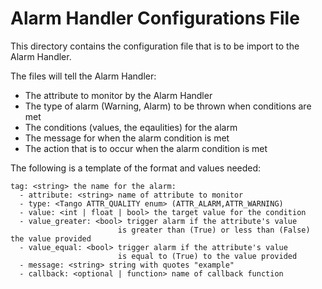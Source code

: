 # Alarm Handler Configurations File

This directory contains the configuration file that is to be import to the Alarm Handler.

The files will tell the Alarm Handler:
- The attribute to monitor by the Alarm Handler
- The type of alarm (Warning, Alarm) to be thrown when conditions are met
- The conditions (values, the eqaulities) for the alarm
- The message for when the alarm condition is met
- The action that is to occur when the alarm condition is met

The following is a template of the format and values needed:

```
tag: <string> the name for the alarm:
  - attribute: <string> name of attribute to monitor
  - type: <Tango ATTR_QUALITY enum> (ATTR_ALARM,ATTR_WARNING)
  - value: <int | float | bool> the target value for the condition
  - value_greater: <bool> trigger alarm if the attribute's value 
                        is greater than (True) or less than (False) the value provided
  - value_equal: <bool> trigger alarm if the attribute's value 
                        is equal to (True) to the value provided
  - message: <string> string with quotes "example"
  - callback: <optional | function> name of callback function
```
